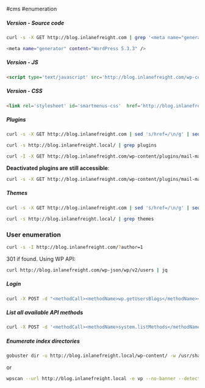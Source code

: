 #cms
#enumeration
##### Version - Source code
```bash
curl -s -X GET http://blog.inlanefreight.com | grep '<meta name="generator"'

<meta name="generator" content="WordPress 5.3.3" />
```
##### Version - JS
```html
<script type='text/javascript' src='http://blog.inlanefreight.com/wp-content/plugins/mail-masta/lib/jquery.validationEngine.js?ver=5.3.3'></script>
```
##### Version - CSS
```html
<link rel='stylesheet' id='smartmenus-css'  href='http://blog.inlanefreight.com/wp-content/themes/ben_theme/css/jquery.smartmenus.bootstrap.css?ver=5.3.3' type='text/css' media='all' />
```
##### Plugins
```bash
curl -s -X GET http://blog.inlanefreight.com | sed 's/href=/\n/g' | sed 's/src=/\n/g' | grep 'wp-content/plugins/*' | cut -d"'" -f2

curl -s http://blog.inlanefreight.local/ | grep plugins
```

```bash
curl -I -X GET http://blog.inlanefreight.com/wp-content/plugins/mail-masta
```
**Deactivated plugins are still accessible**:
```bash
curl -s -X GET http://blog.inlanefreight.com/wp-content/plugins/mail-masta/ | html2text
```
##### Themes
```bash
curl -s -X GET http://blog.inlanefreight.com | sed 's/href=/\n/g' | sed 's/src=/\n/g' | grep 'themes' | cut -d"'" -f2

curl -s http://blog.inlanefreight.local/ | grep themes
```
### User enumeration
```bash
curl -s -I http://blog.inlanefreight.com/?author=1
```
301 if found. Using WP API:
```bash
curl http://blog.inlanefreight.com/wp-json/wp/v2/users | jq
```
##### Login
```bash
curl -X POST -d "<methodCall><methodName>wp.getUsersBlogs</methodName><params><param><value>admin</value></param><param><value>CORRECT-PASSWORD</value></param></params></methodCall>" http://blog.inlanefreight.com/xmlrpc.php
```
##### List all available API methods
```bash
curl -X POST -d '<methodCall><methodName>system.listMethods</methodName><params></params></methodCall>' http://blob/inlanefreight.com/xmlrpc.php
```
##### Enumerate index directories
```bash
gobuster dir -u http://blog.inlanefreight.local/wp-content/ -w /usr/share/wordlists/metasploit/wp-plugins.txt -k -t 50 -q
```
or
```bash
wpscan --url http://blog.inlanefreight.local -e vp --no-banner --detection-mode aggressive
```
